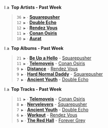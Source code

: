 <!--START_LASTFM_ARTISTS:{"period": "7day", "rows": 5}-->
<a href="https://last.fm" target="_blank"><img src="https://user-images.githubusercontent.com/17434202/215290617-e793598d-d7c9-428f-9975-156db1ba89cc.svg" alt="Last.fm Logo" width="18" height="13"/></a> **Top Artists - Past Week**

> `36 ▶️` ∙ **[Squarepusher](https://www.last.fm/music/Squarepusher)**<br/>
> `12 ▶️` ∙ **[Double Echo](https://www.last.fm/music/Double+Echo)**<br/>
> `12 ▶️` ∙ **[Rendez Vous](https://www.last.fm/music/Rendez+Vous)**<br/>
> `11 ▶️` ∙ **[Conan Osiris](https://www.last.fm/music/Conan+Osiris)**<br/>
> `10 ▶️` ∙ **[Aurat](https://www.last.fm/music/Aurat)**<br/>
<!--END_LASTFM_ARTISTS-->

<!--START_LASTFM_ALBUMS:{"period": "7day", "rows": 5}-->
<a href="https://last.fm" target="_blank"><img src="https://user-images.githubusercontent.com/17434202/215290617-e793598d-d7c9-428f-9975-156db1ba89cc.svg" alt="Last.fm Logo" width="18" height="13"/></a> **Top Albums - Past Week**

> `21 ▶️` ∙ **[Be Up a Hello](https://www.last.fm/music/Squarepusher/Be+Up+a+Hello)** - [Squarepusher](https://www.last.fm/music/Squarepusher)<br/>
> `11 ▶️` ∙ **[Telemoveis](https://www.last.fm/music/Conan+Osiris/Telemoveis)** - [Conan Osiris](https://www.last.fm/music/Conan+Osiris)<br/>
> `9 ▶️` ∙ **[Distance](https://www.last.fm/music/Rendez+Vous/Distance)** - [Rendez Vous](https://www.last.fm/music/Rendez+Vous)<br/>
> `9 ▶️` ∙ **[Hard Normal Daddy](https://www.last.fm/music/Squarepusher/Hard+Normal+Daddy)** - [Squarepusher](https://www.last.fm/music/Squarepusher)<br/>
> `7 ▶️` ∙ **[Ancient Youth](https://www.last.fm/music/Double+Echo/Ancient+Youth)** - [Double Echo](https://www.last.fm/music/Double+Echo)<br/>
<!--END_LASTFM_ALBUMS-->

<!--START_LASTFM_TRACKS:{"period": "7day", "rows": 5}-->
<a href="https://last.fm" target="_blank"><img src="https://user-images.githubusercontent.com/17434202/215290617-e793598d-d7c9-428f-9975-156db1ba89cc.svg" alt="Last.fm Logo" width="18" height="13"/></a> **Top Tracks - Past Week**

> `11 ▶️` ∙ **[Telemoveis](https://www.last.fm/music/Conan+Osiris/_/Telemoveis)** - [Conan Osiris](https://www.last.fm/music/Conan+Osiris)<br/>
> `8 ▶️` ∙ **[Nervelevers](https://www.last.fm/music/Squarepusher/_/Nervelevers)** - [Squarepusher](https://www.last.fm/music/Squarepusher)<br/>
> `7 ▶️` ∙ **[Ancient Youth](https://www.last.fm/music/Double+Echo/_/Ancient+Youth)** - [Double Echo](https://www.last.fm/music/Double+Echo)<br/>
> `6 ▶️` ∙ **[Workout](https://www.last.fm/music/Rendez+Vous/_/Workout)** - [Rendez Vous](https://www.last.fm/music/Rendez+Vous)<br/>
> `5 ▶️` ∙ **[The Red Hall](https://www.last.fm/music/Forever+Grey/_/The+Red+Hall)** - [Forever Grey](https://www.last.fm/music/Forever+Grey)<br/>
<!--END_LASTFM_TRACKS-->